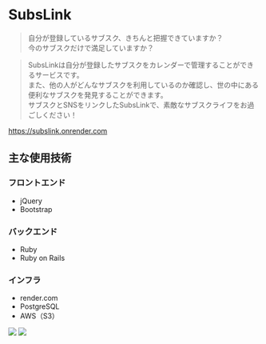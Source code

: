 # SubsLink

> 自分が登録しているサブスク、きちんと把握できていますか？<br>
今のサブスクだけで満足していますか？<br>

> SubsLinkは自分が登録したサブスクをカレンダーで管理することができるサービスです。<br>
また、他の人がどんなサブスクを利用しているのか確認し、世の中にある便利なサブスクを発見することができます。<br>
サブスクとSNSをリンクしたSubsLinkで、素敵なサブスクライフをお過ごしください！

https://subslink.onrender.com

## 主な使用技術

### フロントエンド
- jQuery
- Bootstrap

### バックエンド
- Ruby
- Ruby on Rails

### インフラ
- render.com
- PostgreSQL
- AWS（S3）

![](https://img.shields.io/badge/Ruby-v3.1.2-red)
![](https://img.shields.io/badge/Rails-v6.1.4-red)
